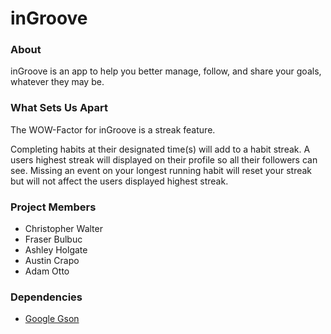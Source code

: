 # inGroove

### About

inGroove is an app to help you better manage, follow, and share your goals, whatever they may be.

### What Sets Us Apart
The WOW-Factor for inGroove is a streak feature.

Completing habits at their designated time(s) will add to a habit streak. A users highest streak will displayed on their profile so all their followers can see. Missing an event on your longest running habit will reset your streak but will not affect the users displayed highest streak.

### Project Members
* Christopher Walter
* Fraser Bulbuc
* Ashley Holgate
* Austin Crapo
* Adam Otto


### Dependencies  
* [Google Gson](https://github.com/google/gson)

